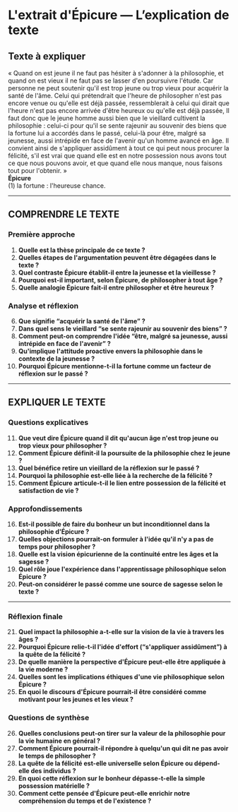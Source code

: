 # L'extrait d'Épicure — L’explication de texte

## Texte à expliquer

« Quand on est jeune il ne faut pas hésiter à s'adonner à la philosophie, et quand on est vieux il ne faut pas se lasser d'en poursuivre l'étude. Car personne ne peut soutenir qu'il est trop jeune ou trop vieux pour acquérir la santé de l'âme. Celui qui prétendrait que l'heure de philosopher n'est pas encore venue ou qu'elle est déjà passée, ressemblerait à celui qui dirait que l'heure n'est pas encore arrivée d'être heureux ou qu'elle est déjà passée, Il faut donc que le jeune homme aussi bien que le vieillard cultivent la philosophie : celui-ci pour qu'il se sente rajeunir au souvenir des biens que la fortune lui a accordés dans le passé, celui-là pour être, malgré sa jeunesse, aussi intrépide en face de l'avenir qu'un homme avancé en âge. Il convient ainsi de s'appliquer assidûment à tout ce qui peut nous procurer la félicité, s'il est vrai que quand elle est en notre possession nous avons tout ce que nous pouvons avoir, et que quand elle nous manque, nous faisons tout pour l'obtenir. »  
**Épicure**  
(1) la fortune : l'heureuse chance.

---

## COMPRENDRE LE TEXTE

### Première approche

1. **Quelle est la thèse principale de ce texte ?**  
2. **Quelles étapes de l'argumentation peuvent être dégagées dans le texte ?**  
3. **Quel contraste Épicure établit-il entre la jeunesse et la vieillesse ?**  
4. **Pourquoi est-il important, selon Épicure, de philosopher à tout âge ?**  
5. **Quelle analogie Épicure fait-il entre philosopher et être heureux ?**  

### Analyse et réflexion

6. **Que signifie “acquérir la santé de l'âme” ?**  
7. **Dans quel sens le vieillard “se sente rajeunir au souvenir des biens” ?**  
8. **Comment peut-on comprendre l'idée “être, malgré sa jeunesse, aussi intrépide en face de l'avenir” ?**  
9. **Qu'implique l'attitude proactive envers la philosophie dans le contexte de la jeunesse ?**  
10. **Pourquoi Épicure mentionne-t-il la fortune comme un facteur de réflexion sur le passé ?**  

---

## EXPLIQUER LE TEXTE

### Questions explicatives

11. **Que veut dire Épicure quand il dit qu'aucun âge n'est trop jeune ou trop vieux pour philosopher ?**  
12. **Comment Épicure définit-il la poursuite de la philosophie chez le jeune ?**  
13. **Quel bénéfice retire un vieillard de la réflexion sur le passé ?**  
14. **Pourquoi la philosophie est-elle liée à la recherche de la félicité ?**  
15. **Comment Épicure articule-t-il le lien entre possession de la félicité et satisfaction de vie ?**  

### Approfondissements

16. **Est-il possible de faire du bonheur un but inconditionnel dans la philosophie d'Épicure ?**  
17. **Quelles objections pourrait-on formuler à l'idée qu'il n'y a pas de temps pour philosopher ?**  
18. **Quelle est la vision épicurienne de la continuité entre les âges et la sagesse ?**  
19. **Quel rôle joue l'expérience dans l'apprentissage philosophique selon Épicure ?**  
20. **Peut-on considérer le passé comme une source de sagesse selon le texte ?**  

---

### Réflexion finale

21. **Quel impact la philosophie a-t-elle sur la vision de la vie à travers les âges ?**  
22. **Pourquoi Épicure relie-t-il l'idée d'effort (“s'appliquer assidûment”) à la quête de la félicité ?**  
23. **De quelle manière la perspective d'Épicure peut-elle être appliquée à la vie moderne ?**  
24. **Quelles sont les implications éthiques d'une vie philosophique selon Épicure ?**  
25. **En quoi le discours d'Épicure pourrait-il être considéré comme motivant pour les jeunes et les vieux ?**  

### Questions de synthèse

26. **Quelles conclusions peut-on tirer sur la valeur de la philosophie pour la vie humaine en général ?**  
27. **Comment Épicure pourrait-il répondre à quelqu'un qui dit ne pas avoir le temps de philosopher ?**  
28. **La quête de la félicité est-elle universelle selon Épicure ou dépend-elle des individus ?**  
29. **En quoi cette réflexion sur le bonheur dépasse-t-elle la simple possession matérielle ?**  
30. **Comment cette pensée d'Épicure peut-elle enrichir notre compréhension du temps et de l'existence ?**  
